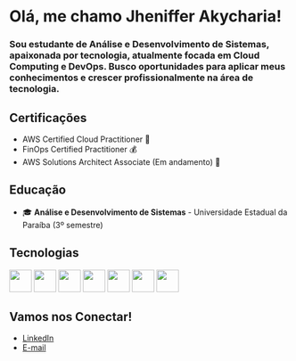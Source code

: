 # Olá, me chamo Jheniffer Akycharia!

### Sou estudante de Análise e Desenvolvimento de Sistemas, apaixonada por tecnologia, atualmente focada em Cloud Computing e DevOps. Busco oportunidades para aplicar meus conhecimentos e crescer profissionalmente na área de tecnologia.

## Certificações
- AWS Certified Cloud Practitioner 🏅
- FinOps Certified Practitioner 💰
- AWS Solutions Architect Associate (Em andamento) 🔧

## Educação
- 🎓 **Análise e Desenvolvimento de Sistemas** - Universidade Estadual da Paraíba (3º semestre)


## Tecnologias

<img src="https://cdn.jsdelivr.net/gh/devicons/devicon/icons/git/git-original.svg" width="40" />

<img src="https://cdn.jsdelivr.net/gh/devicons/devicon/icons/python/python-original.svg" width="40" /> 

<img src="https://cdn.jsdelivr.net/gh/devicons/devicon/icons/sqlite/sqlite-original.svg" width="40" />

<img src="https://cdn.jsdelivr.net/gh/devicons/devicon/icons/amazonwebservices/amazonwebservices-original.svg" width="40" />

<img src="https://cdn.jsdelivr.net/gh/devicons/devicon/icons/pandas/pandas-original.svg" width="40" />

<img src="https://cdn.jsdelivr.net/gh/devicons/devicon/icons/numpy/numpy-original.svg" width="40" /> 

<img src="https://cdn.jsdelivr.net/gh/devicons/devicon/icons/matplotlib/matplotlib-original.svg" width="40" />


## Vamos nos Conectar!
- [LinkedIn](https://www.linkedin.com/in/jheniffer-akycharia/)
- [E-mail](jhenifferhakycharia@gmail.com)

